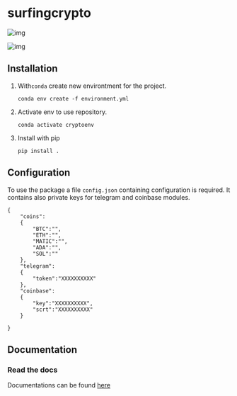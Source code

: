 
# surfingcrypto

![img](docsrc/source/images/logo.png)

![img](https://img.shields.io/static/v1?label=python&message=3.7&color=blue&style=for-the-badge)

## Installation

1. With`conda` create new environtment for the project.

    ```shell
    conda env create -f environment.yml
    ```

2. Activate env to use repository.

    ```shell
    conda activate cryptoenv
    ```

3. Install with pip
   ```shell
   pip install .
   ```

## Configuration

To use the package a file `config.json` containing configuration is required. It contains also private keys for telegram and coinbase modules.

```
{
    "coins":
    {
        "BTC":"",
        "ETH":"",
        "MATIC":"",
        "ADA":"",
        "SOL":""
    },
    "telegram":
    {
        "token":"XXXXXXXXXX"
    },
    "coinbase":
    {
        "key":"XXXXXXXXXX",
        "scrt":"XXXXXXXXXX"
    }
    
}
```

## Documentation

### Read the docs

Documentations can be found [here](https://giocaizzi.github.io/surfingcrypto/)


